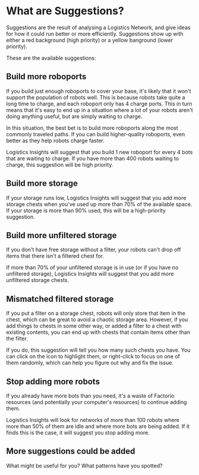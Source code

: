 # What are Suggestions?

Suggestions are the result of analysing a Logistics Network, and give ideas for how it could run better or more efficiently. Suggestions show up with either a red background (high priority) or a yellow banground (lower priority).

These are the available suggestions:

## Build more roboports

If you build just enough roboports to cover your base, it's likely that it won't support the population of robots well. This is because robots take quite a long time to charge, and each roboport only has 4 charge ports. This in turn means that it's easy to end up in a situation where a lot of your robots aren't doing anything useful, but are simply waiting to charge.

In this situation, the best bet is to build more roboports along the most commonly traveled paths. If you can build higher-quality roboports, even better as they help robots charge faster.

Logistics Insights will suggest that you build 1 new roboport for every 4 bots that are waiting to charge. If you have more than 400 robots waiting to charge, this suggestion will be high priority.

## Build more storage

If your storage runs low, Logistics Insights will suggest that you add more storage chests when you've used up more than 70% of the available space. If your storage is more than 90% used, this will be a high-priority suggestion.

## Build more unfiltered storage

If you don't have free storage without a filter, your robots can't drop off items that there isn't a filtered chest for. 

If more than 70% of your unfiltered storage is in use (or if you have no unfiltered storage), Logistics Insights will suggest that you add more unfiltered storage chests.

## Mismatched filtered storage

If you put a filter on a storage chest, robots will only store that item in the chest, which can be great to avoid a chaotic storage area. However, if you add things to chests in some other way, or added a filter to a chest with existing contents, you can end up with chests that contain items other than the filter.

If you do, this suggestion will tell you how many such chests you have. You can click on the icon to highlight them, or right-click to focus on one of them randomly, which can help you figure out why and fix the issue.

## Stop adding more robots

If you already have more bots than you need, it's a waste of Factorio resources (and potentially your computer's resources) to continue adding them. 

Logistics Insights will look for networks of more than 100 robots where more than 50% of them are idle and where more bots are being added. If it finds this is the case, it will suggest you stop adding more.

## More suggestions could be added

What might be useful for you? What patterns have you spotted?
